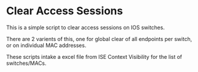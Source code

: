 # Clear Access Sessions

This is a simple script to clear access sessions on IOS switches.

There are 2 varients of this, one for global clear of all endpoints per switch, or on individual MAC addresses.

These scripts intake a excel file from ISE Context Visibility for the list of switches/MACs.
